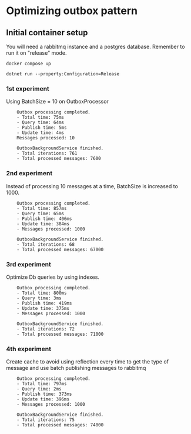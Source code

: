 # Optimizing outbox pattern

## Initial container setup

You will need a rabbitmq instance and a postgres database. Remember to run it on "release" mode.

```
docker compose up

dotnet run --property:Configuration=Release
```

### 1st experiment

Using BatchSize = 10 on OutboxProcessor

```
    Outbox processing completed.
    - Total time: 75ms
    - Query time: 64ms
    - Publish time: 5ms
    - Update time: 4ms
    Messages processed: 10

    OutboxBackgroundService finished.
    - Total iterations: 761
    - Total processed messages: 7600
```

### 2nd experiment

Instead of processing 10 messages at a time, BatchSize is increased to 1000.

```
    Outbox processing completed.
    - Total time: 857ms
    - Query time: 65ms
    - Publish time: 406ms
    - Update time: 384ms
    - Messages processed: 1000

    OutboxBackgroundService finished.
    - Total iterations: 68
    - Total processed messages: 67000
```

### 3rd experiment

Optimize Db queries by using indexes.

```
    Outbox processing completed.
    - Total time: 800ms
    - Query time: 3ms
    - Publish time: 419ms
    - Update time: 375ms
    - Messages processed: 1000

    OutboxBackgroundService finished.
    - Total iterations: 72
    - Total processed messages: 71000
```

### 4th experiment

Create cache to avoid using reflection every time to get the type of message and use batch publishing messages to rabbitmq

```
    Outbox processing completed.
    - Total time: 797ms
    - Query time: 2ms
    - Publish time: 373ms
    - Update time: 396ms
    - Messages processed: 1000

    OutboxBackgroundService finished.
    - Total iterations: 75
    - Total processed messages: 74000
```

